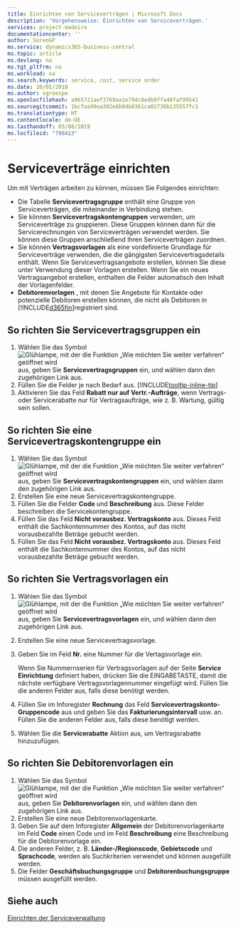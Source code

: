 ```yaml
---
title: Einrichten von Serviceverträgen | Microsoft Docs
description: 'Vorgehensweise: Einrichten von Serviceverträgen.'
services: project-madeira
documentationcenter: ''
author: SorenGP
ms.service: dynamics365-business-central
ms.topic: article
ms.devlang: na
ms.tgt_pltfrm: na
ms.workload: na
ms.search.keywords: service, cost, service order
ms.date: 10/01/2018
ms.author: sgroespe
ms.openlocfilehash: a965721aef3769aa1e794c0edb9ffa48faf99541
ms.sourcegitcommit: 1bcfaa99ea302e6b84b8361ca02730b135557fc1
ms.translationtype: HT
ms.contentlocale: de-DE
ms.lasthandoff: 03/08/2019
ms.locfileid: "798413"
---
```

# <a name="set-up-service-contracts"></a>Serviceverträge einrichten
Um mit Verträgen arbeiten zu können, müssen Sie Folgendes einrichten: 

* Die Tabelle **Servicevertragsgruppe** enthält eine Gruppe von Serviceverträgen, die miteinander in Verbindung stehen.
* Sie können **Servicevertragskontengruppen** verwenden, um Serviceverträge zu gruppieren. Diese Gruppen können dann für die Servicerechnungen von Serviceverträgen verwendet werden. Sie können diese Gruppen anschließend Ihren Serviceverträgen zuordnen.  
* Sie können **Vertragsvorlagen** als eine vordefinierte Grundlage für Serviceverträge verwenden, die die gängigsten Servicevertragsdetails enthält. Wenn Sie Servicevertragsangebote erstellen, können Sie diese unter Verwendung dieser Vorlagen erstellen. Wenn Sie ein neues Vertragsangebot erstellen, enthalten die Felder automatisch den Inhalt der Vorlagenfelder.
* **Debitorenvorlagen** , mit denen Sie Angebote für Kontakte oder potenzielle Debitoren erstellen können, die nicht als Debitoren in [!INCLUDE[d365fin](includes/d365fin_md.md)]registriert sind.  

## <a name="to-set-up-a-service-contract-group"></a>So richten Sie Servicevertragsgruppen ein  
1. Wählen Sie das Symbol ![Glühlampe, mit der die Funktion „Wie möchten Sie weiter verfahren“ geöffnet wird](media/ui-search/search_small.png "Wie möchten Sie weiter verfahren?") aus, geben Sie **Servicevertragsgruppen** ein, und wählen dann den zugehörigen Link aus.  
2. Füllen Sie die Felder je nach Bedarf aus. [!INCLUDE[tooltip-inline-tip](includes/tooltip-inline-tip_md.md)]
3. Aktivieren Sie das Feld **Rabatt nur auf Vertr.-Aufträge**, wenn Vertrags- oder Servicerabatte nur für Vertragsaufträge, wie z. B. Wartung, gültig sein sollen.  

## <a name="to-set-up-a-service-contract-account-group"></a>So richten Sie eine Servicevertragskontengruppe ein  
1. Wählen Sie das Symbol ![Glühlampe, mit der die Funktion „Wie möchten Sie weiter verfahren“ geöffnet wird](media/ui-search/search_small.png "Wie möchten Sie weiter verfahren?") aus, geben Sie **Servicevertragskontengruppen** ein, und wählen dann den zugehörigen Link aus.  
2. Erstellen Sie eine neue Servicevertragskontengruppe.   
3. Füllen Sie die Felder **Code** und **Beschreibung** aus. Diese Felder beschreiben die Servicekontengruppe.  
4. Füllen Sie das Feld **Nicht vorausbez. Vertragskonto** aus. Dieses Feld enthält die Sachkontennummer des Kontos, auf das nicht vorausbezahlte Beträge gebucht werden.  
5. Füllen Sie das Feld **Nicht vorausbez. Vertragskonto** aus. Dieses Feld enthält die Sachkontennummer des Kontos, auf das nicht vorausbezahlte Beträge gebucht werden.  

## <a name="to-set-up-a-contract-template"></a>So richten Sie Vertragsvorlagen ein  
1. Wählen Sie das Symbol ![Glühlampe, mit der die Funktion „Wie möchten Sie weiter verfahren“ geöffnet wird](media/ui-search/search_small.png "Wie möchten Sie weiter verfahren?") aus, geben Sie **Servicevertragsvorlagen** ein, und wählen dann den zugehörigen Link aus.  
2. Erstellen Sie eine neue Servicevertragsvorlage.  
3. Geben Sie im Feld **Nr.** eine Nummer für die Vertagsvorlage ein.  
  
     Wenn Sie Nummernserien für Vertragsvorlagen auf der Seite **Service Einrichtung** definiert haben, drücken Sie die EINGABETASTE, damit die nächste verfügbare Vertragsvorlagennummer eingefügt wird. Füllen Sie die anderen Felder aus, falls diese benötigt werden.  
  
4. Füllen Sie im Inforegister **Rechnung** das Feld **Servicevertragskonto-Gruppencode** aus und geben Sie das **Fakturierungsintervall** usw. an. Füllen Sie die anderen Felder aus, falls diese benötigt werden.  
5. Wählen Sie die **Servicerabatte** Aktion aus, um Vertragsrabatte hinzuzufügen.  

## <a name="to-set-up-a-customer-template"></a>So richten Sie Debitorenvorlagen ein  
1. Wählen Sie das Symbol ![Glühlampe, mit der die Funktion „Wie möchten Sie weiter verfahren“ geöffnet wird](media/ui-search/search_small.png "Wie möchten Sie weiter verfahren?") aus, geben Sie **Debitorenvorlagen** ein, und wählen dann den zugehörigen Link aus.  
2. Erstellen Sie eine neue Debitorenvorlagenkarte.  
3. Geben Sie auf dem Inforegister **Allgemein** der Debitorenvorlagenkarte im Feld **Code** einen Code und im Feld **Beschreibung** eine Beschreibung für die Debitorenvorlage ein. 
4. Die anderen Felder, z. B. **Länder-/Regionscode**, **Gebietscode** und **Sprachcode**, werden als Suchkriterien verwendet und können ausgefüllt werden.  
5. Die Felder **Geschäftsbuchungsgruppe** und **Debitorenbuchungsgruppe** müssen ausgefüllt werden.  

## <a name="see-also"></a>Siehe auch
[Einrichten der Serviceverwaltung](service-setup-service.md)